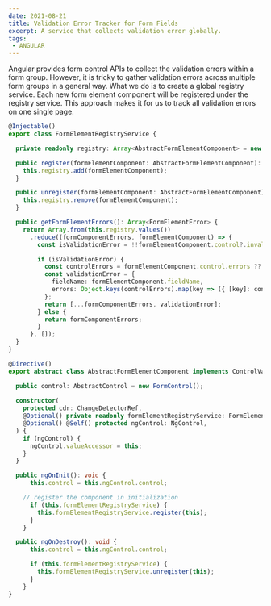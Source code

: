 ```yaml
---
date: 2021-08-21
title: Validation Error Tracker for Form Fields
excerpt: A service that collects validation error globally.
tags: 
 - ANGULAR
---
```


Angular provides form control APIs to collect the validation errors within a form group. 
However, it is tricky to gather validation errors across multiple form groups in a general way. What we do is to create a global registry service. Each new form element component will be registered under the registry service. This approach makes it for us to track all validation errors on one single page.

```typescript
@Injectable()
export class FormElementRegistryService {

  private readonly registry: Array<AbstractFormElementComponent> = new Set< AbstractFormElementComponent>();

  public register(formElementComponent: AbstractFormElementComponent): void {
    this.registry.add(formElementComponent);
  }

  public unregister(formElementComponent: AbstractFormElementComponent): void {
    this.registry.remove(formElementComponent);
  }

  public getFormElementErrors(): Array<FormElementError> {
    return Array.from(this.registry.values())
      .reduce((formComponentErrors, formElementComponent) => {
        const isValidationError = !!formElementComponent.control?.invalid;

        if (isValidationError) {
          const controlErrors = formElementComponent.control.errors ?? {};
          const validationError = {
            fieldName: formElementComponent.fieldName,
            errors: Object.keys(controlErrors).map(key => ({ [key]: controlErrors[key] })),
          };
          return [...formComponentErrors, validationError];
        } else {
          return formComponentErrors;
        }
      }, []);
  }
}
```

```typescript
@Directive()
export abstract class AbstractFormElementComponent implements ControlValueAccessor, OnInit, OnDestroy {

  public control: AbstractControl = new FormControl();
 
  constructor(
    protected cdr: ChangeDetectorRef,
    @Optional() private readonly formElementRegistryService: FormElementRegistryService,
    @Optional() @Self() protected ngControl: NgControl,
  ) {
    if (ngControl) {
      ngControl.valueAccessor = this;
    }
  }

  public ngOnInit(): void {
      this.control = this.ngControl.control;

    // register the component in initialization
      if (this.formElementRegistryService) {
        this.formElementRegistryService.register(this);
      }
    }

  public ngOnDestroy(): void {
      this.control = this.ngControl.control;

      if (this.formElementRegistryService) {
        this.formElementRegistryService.unregister(this);
      }
    }
}
```
